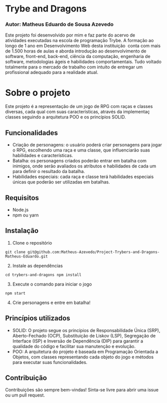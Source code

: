 # Trybe and Dragons
### Autor: Matheus Eduardo de Sousa Azevedo

Este projeto foi desenvolvido por mim e faz parte do acervo de atividades executadas na escola de programação Trybe. A formação ao longo de 1 ano em Desenvolvimento Web desta instituição  conta com mais de 1.500 horas de aulas e aborda introdução ao desenvolvimento de software, front-end, back-end, ciência da computação, engenharia de software, metodologias ágeis e habilidades comportamentais. Tudo voltado totalmente para o mercado de trabalho com intuito de entregar um profissional adequado para a realidade atual. 

# Sobre o projeto

Este projeto é a representação de um jogo de RPG com raças e classes diversas, cada qual com suas características, através da implementaç classes seguindo a arquitetura POO e os princípios SOLID.

## Funcionalidades

-   Criação de personagens: o usuário poderá criar personagens para jogar o RPG, escolhendo uma raça e uma classe, que influenciarão suas habilidades e características.
-   Batalha: os personagens criados poderão entrar em batalha com inimigos, onde serão avaliados os atributos e habilidades de cada um para definir o resultado da batalha.
-   Habilidades especiais: cada raça e classe terá habilidades especiais únicas que poderão ser utilizadas em batalhas.

## Requisitos

-   Node.js
-   npm ou yarn

## Instalação

1.  Clone o repositório

`git clone git@github.com:Matheus-Azevedo/Project-Trybers-and-Dragons-Matheus-Eduardo.git` 

2.  Instale as dependências

`cd trybers-and-dragons
npm install` 

3.  Execute o comando para iniciar o jogo

`npm start` 

4.  Crie personagens e entre em batalha!

## Princípios utilizados

-   SOLID: O projeto segue os princípios de Responsabilidade Única (SRP), Aberto-Fechado (OCP), Substituição de Liskov (LSP), Segregação de Interface (ISP) e Inversão de Dependência (DIP) para garantir a qualidade do código e facilitar sua manutenção e evolução.
-   POO: A arquitetura do projeto é baseada em Programação Orientada a Objetos, com classes representando cada objeto do jogo e métodos para executar suas funcionalidades.

## Contribuição

Contribuições são sempre bem-vindas! Sinta-se livre para abrir uma issue ou um pull request.
